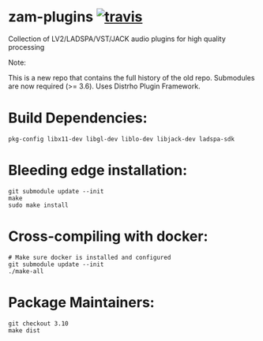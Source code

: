zam-plugins [![travis](https://travis-ci.org/zamaudio/zam-plugins.svg?branch=master)](https://travis-ci.org/zamaudio/zam-plugins)
===========

Collection of LV2/LADSPA/VST/JACK audio plugins for high quality processing

Note:

This is a new repo that contains the full history of the old repo.
Submodules are now required (>= 3.6).
Uses Distrho Plugin Framework.


Build Dependencies:
===================

	pkg-config libx11-dev libgl-dev liblo-dev libjack-dev ladspa-sdk


Bleeding edge installation:
===========================

	git submodule update --init
	make
	sudo make install


Cross-compiling with docker:
============================

	# Make sure docker is installed and configured
	git submodule update --init
	./make-all


Package Maintainers:
====================

	git checkout 3.10
	make dist
